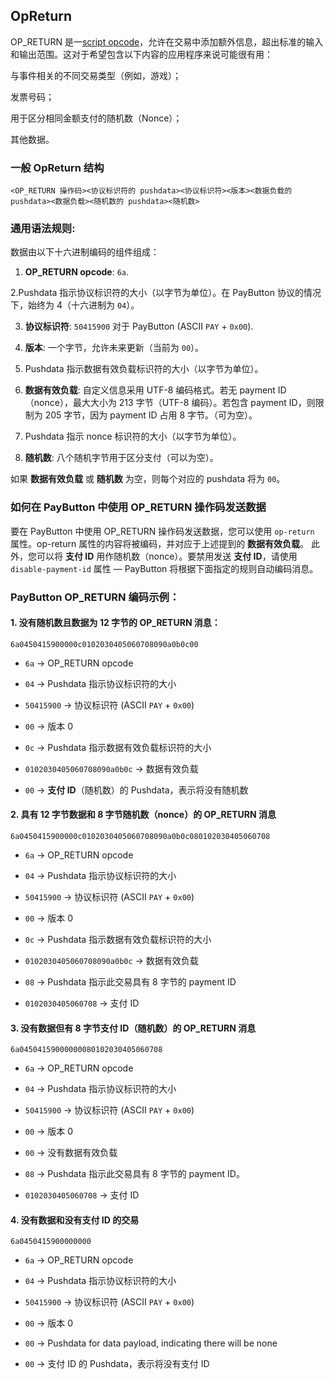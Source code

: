 ## OpReturn

OP_RETURN 是一[script opcode](https://wiki.bitcoinsv.io/index.php/OP_RETURN)，允许在交易中添加额外信息，超出标准的输入和输出范围。这对于希望包含以下内容的应用程序来说可能很有用：

与事件相关的不同交易类型（例如，游戏）；

发票号码；

用于区分相同金额支付的随机数（Nonce）；

其他数据。
### 一般 OpReturn 结构

    <OP_RETURN 操作码><协议标识符的 pushdata><协议标识符><版本><数据负载的 pushdata><数据负载><随机数的 pushdata><随机数>

### 通用语法规则:

数据由以下十六进制编码的组件组成：


1. **OP_RETURN opcode**: `6a`.

2.Pushdata 指示协议标识符的大小（以字节为单位）。在 PayButton 协议的情况下，始终为 4（十六进制为 `04`）。

3. **协议标识符**: `50415900` 对于 PayButton (ASCII `PAY` + `0x00`).

4. **版本**: 一个字节，允许未来更新（当前为 `00`）。

5. Pushdata 指示数据有效负载标识符的大小（以字节为单位）。

6.  **数据有效负载**: 自定义信息采用 UTF-8 编码格式。若无 payment ID（nonce），最大大小为 213 字节（UTF-8 编码）。若包含 payment ID，则限制为 205 字节，因为 payment ID 占用 8 字节。（可为空）。

7. Pushdata 指示 nonce 标识符的大小（以字节为单位）。

8.  **随机数**: 八个随机字节用于区分支付（可以为空）。

如果 **数据有效负载** 或 **随机数** 为空，则每个对应的 pushdata 将为 `00`。

  
### 如何在 PayButton 中使用 OP_RETURN 操作码发送数据

要在 PayButton 中使用 OP_RETURN 操作码发送数据，您可以使用 `op-return` 属性。op-return 属性的内容将被编码，并对应于上述提到的 **数据有效负载**。 此外，您可以将 **支付 ID** 用作随机数（nonce）。要禁用发送 **支付 ID**，请使用 `disable-payment-id` 属性 — PayButton 将根据下面指定的规则自动编码消息。


### PayButton OP_RETURN 编码示例：

#### 1. 没有随机数且数据为 12 字节的 OP_RETURN 消息：
  

    6a0450415900000c0102030405060708090a0b0c00


-  `6a` → OP_RETURN opcode

-  `04` → Pushdata 指示协议标识符的大小

-  `50415900` → 协议标识符 (ASCII `PAY` + `0x00`)

-  `00` → 版本 0

-  `0c` → Pushdata 指示数据有效负载标识符的大小

-  `0102030405060708090a0b0c` → 数据有效负载

-  `00` → **支付 ID**（随机数）的 Pushdata，表示将没有随机数

  

#### 2. 具有 12 字节数据和 8 字节随机数（nonce）的 OP_RETURN 消息

    6a0450415900000c0102030405060708090a0b0c080102030405060708



-  `6a` → OP_RETURN opcode

-  `04` → Pushdata 指示协议标识符的大小

-  `50415900` → 协议标识符 (ASCII `PAY` + `0x00`)

-  `00` → 版本 0

-  `0c` → Pushdata 指示数据有效负载标识符的大小

-  `0102030405060708090a0b0c` → 数据有效负载

-  `08` → Pushdata 指示此交易具有 8 字节的 payment ID

-  `0102030405060708` → 支付 ID

  

#### 3. 没有数据但有 8 字节支付 ID（随机数）的 OP_RETURN 消息

    6a04504159000000080102030405060708
  

-  `6a` → OP_RETURN opcode

-  `04` → Pushdata 指示协议标识符的大小

-  `50415900` → 协议标识符 (ASCII `PAY` + `0x00`)

-  `00` → 版本 0

-  `00` → 没有数据有效负载

-  `08` → Pushdata 指示此交易具有 8 字节的 payment ID。

-  `0102030405060708` → 支付 ID

#### 4. 没有数据和没有支付 ID 的交易

    6a0450415900000000

-  `6a` → OP_RETURN opcode

-  `04` → Pushdata 指示协议标识符的大小

-  `50415900` → 协议标识符 (ASCII `PAY` + `0x00`)

-  `00` → 版本 0

-  `00` → Pushdata for data payload, indicating there will be none

-  `00` → 支付 ID 的 Pushdata，表示将没有支付 ID

  
